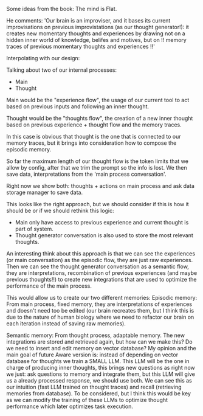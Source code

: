 Some ideas from the book: The mind is Flat.

He comments:
'Our brain is an improviser, and it bases its current improvisations on previous improvistations (as our thought generator!): it creates new momentary thoughts and experiences by drawing not on a hidden inner world of knowledge, belifes and motives, but on !! memory traces of previous momentary thoughts and experiences !!'

Interpolating with our design:

Talking about two of our internal processes:
- Main
- Thought

Main would be the "experience flow", the usage of our current tool to act based on previous inputs and following an inner thought.

Thought would be the "thoughts flow", the creation of a new inner thought based on previous experience + thought flow and the memory traces.

In this case is obvious that thought is the one that is connected to our memory traces, but it brings into consideration how to compose the episodic memory.

So far the maximum length of our thought flow is the token limits that we allow by config, after that we trim the prompt so the info is lost. We then save data, interpretations from the 'main process conversation'.

Right now we show both: thoughts + actions on main process and ask data storage manager to save data.

This looks like the right approach, but we should consider if this is how it should be or if we should rethink this logic:

- Main only have access to previous experience and current thought is part of system.
- Thought generator conversation is also used to store the most relevant thoughts.

An interesting think about this approach is that we can see the experiences (or main conversation) as the episodic flow, they are just raw experiences. Then we can see the thought generator conversation as a semantic flow, they are interpretations, recombination of previous experiences (and maybe previous thoughts!!) to create new integrations that are used to optimize the performance of the main process.

This would allow us to create our two different memories:
Episodic memory: From main process, fixed memory, they are interpretations of experiences and doesn't need too be edited (our brain recreates them, but I think this is due to the nature of human biology where we need to refactor our brain on each iteration instead of saving raw memories).

Semantic memory: From thought process, adaptable memory. The new integrations are stored and retrieved again, but how can we make this? Do we need to insert and edit memory on vector database? My opinion and the main goal of future Aware version is: instead of depending on vector database for thoughts we train a SMALL LLM. This LLM will be the one in charge of producing inner thoughts, this brings new questions as right now we just: ask questions to memory and integrate them, but this LLM will give us a already processed response, we should use both. We can see this as our intuition (fast LLM trained on thought traces) and recall (retrieving memories from database). To be considered, but I think this would be key as we can modify the training of these LLMs to optimize thought performance which later optimizes task execution.